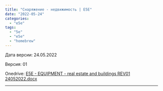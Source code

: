 ```yaml
---
title: "Снаряжение - недвижимость | E5E"
date: "2022-05-24"
categories: 
  - "e5e"
tags: 
  - "5e"
  - "e5e"
  - "homebrew"
---
```


Дата версии: 24.05.2022

Версия: 01

Onedrive: [E5E - EQUIPMENT - real estate and buildings REV01 24052022.docx](https://1drv.ms/w/s!Atcrhwwo1lBA19goiSNsCyPzsoK0Bg?e=cHQQBT)

* * *
